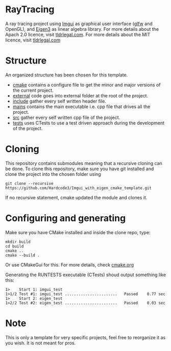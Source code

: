 # RayTracing
A ray tracing project using [Imgui](external/imgui) as graphical user interface ([glfw](external/glfw) and OpenGL), and [Eigen3](external/eigen) as linear algebra library.
For more details about the Apach 2.0 licence, visit [tldrlegal.com](https://tldrlegal.com/license/apache-license-2.0-(apache-2.0)).
For more details about the MIT licence, visit [tldrlegal.com](https://tldrlegal.com/license/mit-license)

# Structure
An organized structure has been chosen for this template.
- [cmake](cmake) contains a configure file to get the minor and major versions of the current project.
- [external](external) code goes into external folder at the root of the project.
- [include](include) gather every self written header file.
- [mains](mains) contains the main executable i.e. cpp file that drives all the project.
- [src](src) gather every self written cpp file of the project.
- [tests](tests) uses CTests to use a test driven approach during the development of the project.

# Cloning
This repository contains submodules meaning that a recursive cloning can be done.
To clone this repository, make sure you have git installed and clone the project into the chosen folder using 
```
git clone --recursive https://github.com/Hardcode3/Imgui_with_eigen_cmake_template.git
```
If no recursive statement, cmake updated the module and clones it.

# Configuring and generating
Make sure you have CMake installed and inside the clone repo, type:
```
mkdir build
cd build
cmake ..
cmake --build .
```
Or use CMakeGui for this.
For more details, check [cmake.org](https://cmake.org/)

Generating the RUNTESTS executable (CTests) shoud output something like this:
```
1>    Start 1: imgui_test
1>1/2 Test #1: imgui_test .......................   Passed    0.77 sec
1>    Start 2: eigen_test
1>2/2 Test #2: eigen_test .......................   Passed    0.03 sec
```

# Note
This is only a template for very specific projects, feel free to reorganize it as you wish.
It is not meant for pros.
